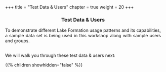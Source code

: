 +++
title = "Test Data & Users"
chapter = true
weight = 20
+++

<center><h3>Test Data & Users</h3></center>

<div style="text-align: justify">

  To demonstrate different Lake Formation usage patterns and its capabilities, a sample data set is being used in this workshop along with sample users and groups. <br /><br />

  We will walk you through these test data & users next:

  {{% children showhidden="false" %}}

</div>
